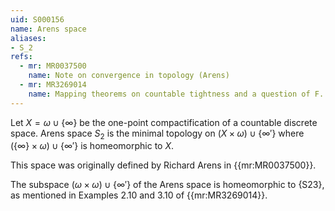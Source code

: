 ```yaml
---
uid: S000156
name: Arens space
aliases:
- S_2
refs:
  - mr: MR0037500
    name: Note on convergence in topology (Arens)
  - mr: MR3269014
    name: Mapping theorems on countable tightness and a question of F. Siwiec (Lin & Zhang)
---
```


Let $X=\omega\cup\{\infty\}$ be the one-point compactification of a
countable discrete space. Arens space $S_2$ is the minimal topology
on $(X\times\omega)\cup\{\infty'\}$ where
$(\{\infty\}\times\omega)\cup\{\infty'\}$ is homeomorphic to $X$.

This space was originally defined by Richard Arens in {{mr:MR0037500}}.

The subspace $(\omega\times\omega)\cup\{\infty'\}$ of the Arens space is homeomorphic to {S23}, as mentioned in Examples 2.10 and 3.10 of {{mr:MR3269014}}.

